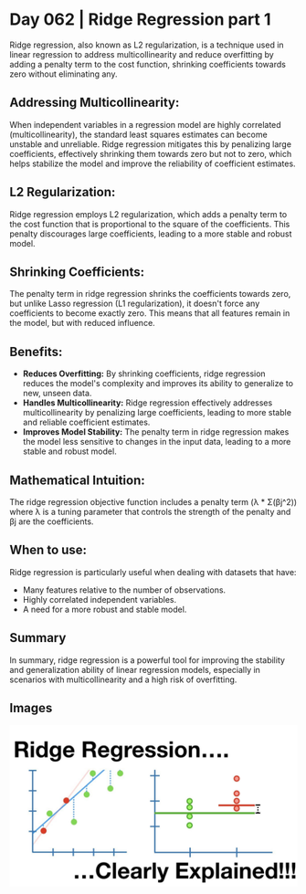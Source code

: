 # Day 062 | Ridge Regression part 1
Ridge regression, also known as L2 regularization, is a technique used in linear regression to address multicollinearity and reduce overfitting by adding a penalty term to the cost function, shrinking coefficients towards zero without eliminating any. 

## Addressing Multicollinearity:
When independent variables in a regression model are highly correlated (multicollinearity), the standard least squares estimates can become unstable and unreliable. Ridge regression mitigates this by penalizing large coefficients, effectively shrinking them towards zero but not to zero, which helps stabilize the model and improve the reliability of coefficient estimates. 

## L2 Regularization:
Ridge regression employs L2 regularization, which adds a penalty term to the cost function that is proportional to the square of the coefficients. This penalty discourages large coefficients, leading to a more stable and robust model. 

## Shrinking Coefficients:
The penalty term in ridge regression shrinks the coefficients towards zero, but unlike Lasso regression (L1 regularization), it doesn't force any coefficients to become exactly zero. This means that all features remain in the model, but with reduced influence. 

## Benefits:
- **Reduces Overfitting:** By shrinking coefficients, ridge regression reduces the model's complexity and improves its ability to generalize to new, unseen data. 
- **Handles Multicollinearity:** Ridge regression effectively addresses multicollinearity by penalizing large coefficients, leading to more stable and reliable coefficient estimates. 
- **Improves Model Stability:** The penalty term in ridge regression makes the model less sensitive to changes in the input data, leading to a more stable and robust model. 

## Mathematical Intuition:
The ridge regression objective function includes a penalty term (λ * Σ(βj^2)) where λ is a tuning parameter that controls the strength of the penalty and βj are the coefficients. 

## When to use:
Ridge regression is particularly useful when dealing with datasets that have:
- Many features relative to the number of observations. 
- Highly correlated independent variables. 
- A need for a more robust and stable model. 

## Summary
In summary, ridge regression is a powerful tool for improving the stability and generalization ability of linear regression models, especially in scenarios with multicollinearity and a high risk of overfitting.

## Images
![image1](assets/1.jpg)
